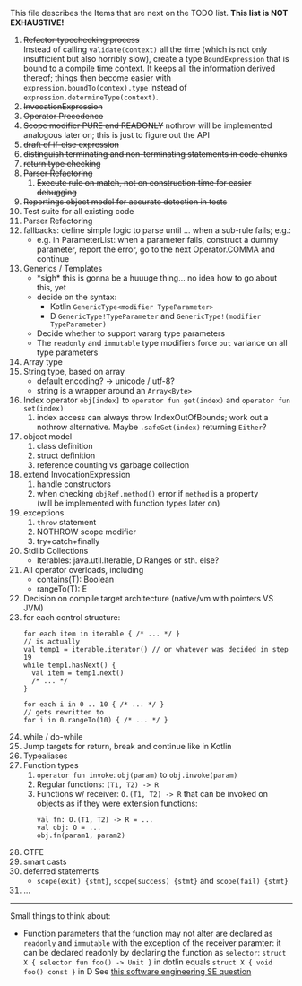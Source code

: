 This file describes the Items that are next on the TODO list. **This list is NOT EXHAUSTIVE!**

1. ~~Refactor typechecking process~~  
   Instead of calling `validate(context)` all the time (which is not only insufficient
   but also horribly slow), create a type `BoundExpression` that is bound to a compile
   time context. It keeps all the information derived thereof; things then become easier
   with `expression.boundTo(contex).type` instead of `expression.determineType(context)`.
2. ~~InvocationExpression~~
3. ~~Operator Precedence~~
4. ~~Scope modifier PURE and READONLY~~
   nothrow will be implemented analogous later on; this is just to figure out the API
5. ~~draft of if-else expression~~
6. ~~distinguish terminating and non-terminating statements in code chunks~~
7. ~~return type checking~~
8. ~~Parser Refactoring~~
   1. ~~Execute rule on match, not on construction time for easier debugging~~
9. ~~Reportings object model for accurate detection in tests~~
10. Test suite for all existing code
11. Parser Refactoring
12. fallbacks: define simple logic to parse until ... when a sub-rule fails; e.g.:
     * e.g. in ParameterList: when a parameter fails, construct a dummy parameter,
     report the error, go to the next Operator.COMMA and continue
13. Generics / Templates
    * \*sigh\* this is gonna be a huuuge thing... no idea how to go about this, yet
    * decide on the syntax:
        * Kotlin `GenericType<modifier TypeParameter>`
        * D `GenericType!TypeParameter` and `GenericType!(modifier TypeParameter)`
    * Decide whether to support vararg type parameters
    * The `readonly` and `immutable` type modifiers force `out` variance on all type parameters
14. Array type 
15. String type, based on array
    * default encoding? -> unicode / utf-8?
    * string is a wrapper around an `Array<Byte>`
15. Index operator `obj[index]` to `operator fun get(index)` and `operator fun set(index)`
    1. index access can always throw IndexOutOfBounds; work out a nothrow alternative. Maybe `.safeGet(index)` returning `Either`? 
16. object model
    1. class definition
    2. struct definition
    3. reference counting vs garbage collection
17. extend InvocationExpression
    1. handle constructors
    2. when checking `objRef.method()` error if `method` is a property  
      (will be implemented with function types later on)
18. exceptions
    1. `throw` statement
    2. NOTHROW scope modifier
    3. try+catch+finally
19. Stdlib Collections
    * Iterables: java.util.Iterable, D Ranges or sth. else?
20. All operator overloads, including
    * contains(T): Boolean
    * <E : Iterable> rangeTo(T): E
21. Decision on compile target architecture (native/vm with pointers VS JVM)
22. for each control structure:
    ```
    for each item in iterable { /* ... */ }
    // is actually
    val temp1 = iterable.iterator() // or whatever was decided in step 19
    while temp1.hasNext() {
      val item = temp1.next()
      /* ... */
    }

    for each i in 0 .. 10 { /* ... */ }
    // gets rewritten to
    for i in 0.rangeTo(10) { /* ... */ }
    ```
23. while / do-while
24. Jump targets for return, break and continue like in Kotlin
25. Typealiases
27. Function types
    1. `operator fun invoke`: `obj(param)` to `obj.invoke(param)`
    2. Regular functions: `(T1, T2) -> R`
    3. Functions w/ receiver: `O.(T1, T2) -> R` that can be invoked on objects
       as if they were extension functions:
       ```
       val fn: O.(T1, T2) -> R = ...
       val obj: O = ...
       obj.fn(param1, param2)
       ```
28. CTFE
29. smart casts
30. deferred statements
    * `scope(exit) {stmt}`, `scope(success) {stmt}` and `scope(fail) {stmt}`
31. ...


-----

Small things to think about:

* Function parameters that the function may not alter are declared as `readonly` and `immutable` with the
  exception of the receiver paramter: it can be declared readonly by declaring the function as `selector`:
  `struct X { selector fun foo() -> Unit }` in dotlin equals `struct X { void foo() const }` in D
  See [this software engineering SE question](https://softwareengineering.stackexchange.com/questions/348113/opposite-of-mutating)